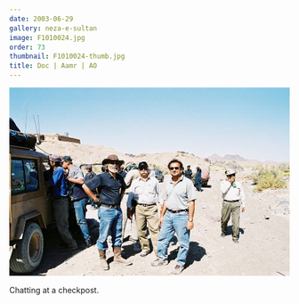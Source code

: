```yaml
---
date: 2003-06-29
gallery: neza-e-sultan
image: F1010024.jpg
order: 73
thumbnail: F1010024-thumb.jpg
title: Doc | Aamr | AO
---
```


![Doc | Aamr | AO](./F1010024.jpg)

Chatting at a checkpost.